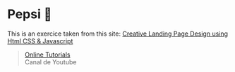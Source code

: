 # Pepsi 🥤

This is an exercice taken from this site: [Creative Landing Page Design using Html CSS & Javascript](https://www.youtube.com/watch?v=s_z5laE4KTw&t=1s "Creative Landing Page Design using Html CSS & Javascript")

> [Online Tutorials](https://www.youtube.com/channel/UCbwXnUipZsLfUckBPsC7Jog "Online Tutorials")
<br>Canal de Youtube